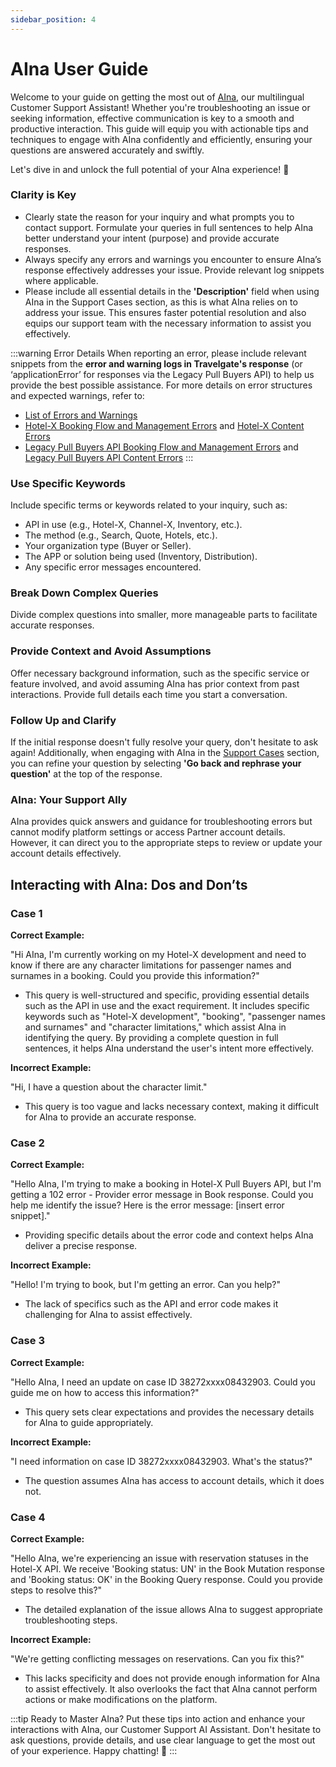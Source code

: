 ```yaml
---
sidebar_position: 4
---
```


# AIna User Guide

Welcome to your guide on getting the most out of [AIna](/kb/welcome-to-travelgate/support-resources/aina-smart-ai), our multilingual Customer Support Assistant! Whether you're troubleshooting an issue or seeking information, effective communication is key to a smooth and productive interaction. This guide will equip you with actionable tips and techniques to engage with AIna confidently and efficiently, ensuring your questions are answered accurately and swiftly.

Let's dive in and unlock the full potential of your AIna experience! 🚀

### Clarity is Key

- Clearly state the reason for your inquiry and what prompts you to contact support. Formulate your queries in full sentences to help AIna better understand your intent (purpose) and provide accurate responses.
- Always specify any errors and warnings you encounter to ensure AIna’s response effectively addresses your issue. Provide relevant log snippets where applicable.
- Please include all essential details in the **'Description'** field when using AIna in the Support Cases section, as this is what AIna relies on to address your issue. This ensures faster potential resolution and also equips our support team with the necessary information to assist you effectively.

:::warning Error Details
When reporting an error, please include relevant snippets from the **error and warning logs in Travelgate's response** (or ‘applicationError’ for responses via the Legacy Pull Buyers API) to help us provide the best possible assistance. For more details on error structures and expected warnings, refer to:

- [List of Errors and Warnings](/kb/connectivity-products/for-buyers/errors-and-warnings/overview)
- [Hotel-X Booking Flow and Management Errors](/docs/apis/for-buyers/hotel-x-pull-buyers-api/making-requests/errors-and-warnings/booking-flow) and [Hotel-X Content Errors](/docs/apis/for-buyers/hotel-x-pull-buyers-api/making-requests/errors-and-warnings/content)
- [Legacy Pull Buyers API Booking Flow and Management Errors](/docs/apis/for-buyers/deprecated/legacy-pull-buyers-api/making-requests/errors-and-warnings/booking-flow) and [Legacy Pull Buyers API Content Errors](/docs/apis/for-buyers/deprecated/legacy-pull-buyers-api/making-requests/errors-and-warnings/content)
:::

### Use Specific Keywords

Include specific terms or keywords related to your inquiry, such as:

- API in use (e.g., Hotel-X, Channel-X, Inventory, etc.).
- The method (e.g., Search, Quote, Hotels, etc.).
- Your organization type (Buyer or Seller).
- The APP or solution being used (Inventory, Distribution).
- Any specific error messages encountered.

### Break Down Complex Queries

Divide complex questions into smaller, more manageable parts to facilitate accurate responses.

### Provide Context and Avoid Assumptions

Offer necessary background information, such as the specific service or feature involved, and avoid assuming AIna has prior context from past interactions. Provide full details each time you start a conversation.

### Follow Up and Clarify

If the initial response doesn't fully resolve your query, don't hesitate to ask again! Additionally, when engaging with AIna in the [Support Cases](/kb/platform/support-portal/how-to-submit-case) section, you can refine your question by selecting **'Go back and rephrase your question'** at the top of the response.

### AIna: Your Support Ally

AIna provides quick answers and guidance for troubleshooting errors but cannot modify platform settings or access Partner account details. However, it can direct you to the appropriate steps to review or update your account details effectively.

## Interacting with AIna: Dos and Don’ts

### Case 1

**Correct Example:**

"Hi AIna, I'm currently working on my Hotel-X development and need to know if there are any character limitations for passenger names and surnames in a booking. Could you provide this information?"

- This query is well-structured and specific, providing essential details such as the API in use and the exact requirement. It includes specific keywords such as "Hotel-X development", "booking", "passenger names and surnames" and "character limitations," which assist AIna in identifying the query. By providing a complete question in full sentences, it helps AIna understand the user's intent more effectively.

**Incorrect Example:**

"Hi, I have a question about the character limit."

- This query is too vague and lacks necessary context, making it difficult for AIna to provide an accurate response. 

### Case 2

**Correct Example:**

"Hello AIna, I'm trying to make a booking in Hotel-X Pull Buyers API, but I'm getting a 102 error - Provider error message in Book response. Could you help me identify the issue? Here is the error message: [insert error snippet]."

- Providing specific details about the error code and context helps AIna deliver a precise response.

**Incorrect Example:**

"Hello! I'm trying to book, but I'm getting an error. Can you help?"

- The lack of specifics such as the API and error code makes it challenging for AIna to assist effectively.

### Case 3

**Correct Example:**

"Hello AIna, I need an update on case ID 38272xxxx08432903. Could you guide me on how to access this information?"

- This query sets clear expectations and provides the necessary details for AIna to guide appropriately.

**Incorrect Example:**

"I need information on case ID 38272xxxx08432903. What's the status?"

- The question assumes AIna has access to account details, which it does not.

### Case 4

**Correct Example:**

"Hello AIna, we're experiencing an issue with reservation statuses in the Hotel-X API. We receive 'Booking status: UN' in the Book Mutation response and 'Booking status: OK' in the Booking Query response. Could you provide steps to resolve this?"

- The detailed explanation of the issue allows AIna to suggest appropriate troubleshooting steps.

**Incorrect Example:**

"We're getting conflicting messages on reservations. Can you fix this?"

- This lacks specificity and does not provide enough information for AIna to assist effectively. It also overlooks the fact that AIna cannot perform actions or make modifications on the platform.

:::tip Ready to Master AIna?
Put these tips into action and enhance your interactions with AIna, our Customer Support AI Assistant. Don't hesitate to ask questions, provide details, and use clear language to get the most out of your experience. Happy chatting! 🚀
:::